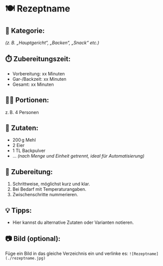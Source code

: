 # 🍽️ Rezeptname

## 🧾 Kategorie:
_(z. B. „Hauptgericht“, „Backen“, „Snack“ etc.)_

## ⏱️ Zubereitungszeit:
- Vorbereitung: xx Minuten
- Gar-/Backzeit: xx Minuten
- Gesamt: xx Minuten

## 👩‍🍳 Portionen:
z. B. 4 Personen

## 🧂 Zutaten:
- 200 g Mehl
- 2 Eier
- 1 TL Backpulver
- ...
_(nach Menge und Einheit getrennt, ideal für Automatisierung)_

## 🔪 Zubereitung:
1. Schrittweise, möglichst kurz und klar.
2. Bei Bedarf mit Temperaturangaben.
3. Zwischenschritte nummerieren.

## 💡 Tipps:
- Hier kannst du alternative Zutaten oder Varianten notieren.

## 📷 Bild (optional):
Füge ein Bild in das gleiche Verzeichnis ein und verlinke es:
`![Rezeptname](./rezeptname.jpg)`
